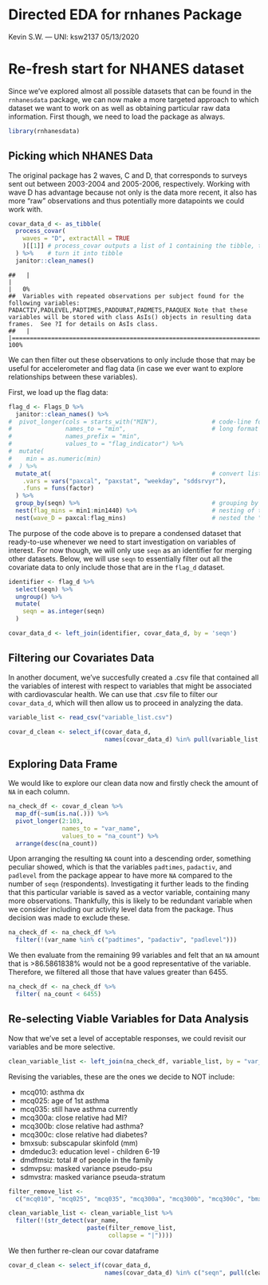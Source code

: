 Directed EDA for rnhanes Package
================
Kevin S.W. — UNI: ksw2137
05/13/2020

# Re-fresh start for NHANES dataset

Since we’ve explored almost all possible datasets that can be found in
the `rnhanesdata` package, we can now make a more targeted approach to
which dataset we want to work on as well as obtaining particular raw
data information. First though, we need to load the package as always.

``` r
library(rnhanesdata)
```

## Picking which NHANES Data

The original package has 2 waves, C and D, that corresponds to surveys
sent out between 2003-2004 and 2005-2006, respectively. Working with
wave D has advantage because not only is the data more recent, it also
has more “raw” observations and thus potentially more datapoints we
could work with.

``` r
covar_data_d <- as_tibble(
  process_covar(
    waves = "D", extractAll = TRUE
    )[[1]] # process_covar outputs a list of 1 containing the tibble, this extracts the "content" and 
  ) %>%    # turn it into tibble
  janitor::clean_names()
```

    ##   |                                                                              |                                                                      |   0%
    ##  Variables with repeated observations per subject found for the following variables: PADACTIV,PADLEVEL,PADTIMES,PADDURAT,PADMETS,PAAQUEX Note that these variables will be stored with class AsIs() objects in resulting data frames.  See ?I for details on AsIs class. 
    ##   |                                                                              |======================================================================| 100%

We can then filter out these observations to only include those that may
be useful for accelerometer and flag data (in case we ever want to
explore relationships between these variables).

First, we load up the flag data:

``` r
flag_d <- Flags_D %>% 
  janitor::clean_names() %>% 
#  pivot_longer(cols = starts_with("MIN"),               # code-line for cases where we want to switch to
#               names_to = "min",                        # long format
#               names_prefix = "min",
#               values_to = "flag_indicator") %>% 
#  mutate(
#    min = as.numeric(min)
#  ) %>% 
  mutate_at(                                             # convert listed variables to factors
    .vars = vars("paxcal", "paxstat", "weekday", "sddsrvyr"),
    .funs = funs(factor)
  ) %>% 
  group_by(seqn) %>%                                     # grouping by the unique ID
  nest(flag_mins = min1:min1440) %>%                     # nesting of the "minutes" for flag
  nest(wave_D = paxcal:flag_mins)                        # nested the "extra variables". 
```

The purpose of the code above is to prepare a condensed dataset that
ready-to-use whenever we need to start investigation on variables of
interest. For now though, we will only use `seqn` as an identifier for
merging other datasets. Below, we will use `seqn` to essentially filter
out all the covariate data to only include those that are in the
`flag_d` dataset.

``` r
identifier <- flag_d %>% 
  select(seqn) %>% 
  ungroup() %>% 
  mutate(
    seqn = as.integer(seqn)
  )

covar_data_d <- left_join(identifier, covar_data_d, by = 'seqn')
```

## Filtering our Covariates Data

In another document, we’ve succesfully created a .csv file that
contained all the variables of interest with respect to variables that
might be associated with cardiovascular health. We can use that .csv
file to filter our `covar_data_d`, which will then allow us to proceed
in analyzing the data.

``` r
variable_list <- read_csv("variable_list.csv")

covar_d_clean <- select_if(covar_data_d, 
                           names(covar_data_d) %in% pull(variable_list, var_name))
```

## Exploring Data Frame

We would like to explore our clean data now and firstly check the amount
of `NA` in each column.

``` r
na_check_df <- covar_d_clean %>% 
  map_df(~sum(is.na(.))) %>% 
  pivot_longer(2:103,
               names_to = "var_name",
               values_to = "na_count") %>% 
  arrange(desc(na_count)) 
```

Upon arranging the resulting `NA` count into a descending order,
something peculiar showed, which is that the variables `padtimes`,
`padactiv`, and `padlevel` from the package appear to have more `NA`
compared to the number of `seqn` (respondents). Investigating it further
leads to the finding that this particular variable is saved as a vector
variable, containing many more observations. Thankfully, this is likely
to be redundant variable when we consider including our activity level
data from the package. Thus decision was made to exclude these.

``` r
na_check_df <- na_check_df %>% 
  filter(!(var_name %in% c("padtimes", "padactiv", "padlevel")))
```

We then evaluate from the remaining 99 variables and felt that an `NA`
amount that is \>86.5861838% would not be a good representative of the
variable. Therefore, we filtered all those that have values greater than
6455.

``` r
na_check_df <- na_check_df %>% 
  filter( na_count < 6455)
```

## Re-selecting Viable Variables for Data Analysis

Now that we’ve set a level of acceptable responses, we could revisit our
variables and be more
selective.

``` r
clean_variable_list <- left_join(na_check_df, variable_list, by = "var_name")
```

Revising the variables, these are the ones we decide to NOT include:

  - mcq010: asthma dx
  - mcq025: age of 1st asthma
  - mcq035: still have asthma currently
  - mcq300a: close relative had MI?
  - mcq300b: close relative had asthma?
  - mcq300c: close relative had diabetes?
  - bmxsub: subscapular skinfold (mm)
  - dmdeduc3: education level - children 6-19
  - dmdfmsiz: total \# of people in the family
  - sdmvpsu: masked variance pseudo-psu
  - sdmvstra: masked variance pseuda-stratum

<!-- end list -->

``` r
filter_remove_list <- 
  c("mcq010", "mcq025", "mcq035", "mcq300a", "mcq300b", "mcq300c", "bmxsub", "dmdfmsiz", "sdmvpsu", "sdmvstra")

clean_variable_list <- clean_variable_list %>% 
  filter(!(str_detect(var_name, 
                      paste(filter_remove_list,            
                            collapse = "|"))))
```

We then further re-clean our covar dataframe

``` r
covar_d_clean <- select_if(covar_data_d, 
                           names(covar_data_d) %in% c("seqn", pull(clean_variable_list, var_name)))
```
